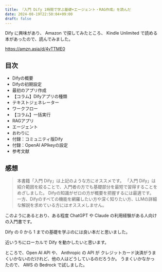 ```yaml
---
title: 『入門 Dify 1時間で学ぶ基礎+エージェント・RAG作成』を読んだ
date: 2024-08-19T22:50:04+09:00
draft: false
---
```


Dify に興味があり、 Amazon で探してみたところ、 Kindle Unlimited で読める本があったので、読んでみました。

https://amzn.asia/d/4vTTME0

## 目次

* Difyの概要
* Difyの初期設定
* 最初のアプリ作成
* 【コラム】Difyアプリの種類
* テキストジェネレーター
* ワークフロー
* 【コラム】一括実行
* RAGアプリ
* エージェント
* おわりに
* 付録：コミュニティ版Dify
* 付録：OpenAI APIkeyの設定
* 参考文献

## 感想

> 本書籍「入門 Dify」は上記のような方にオススメです。
> 「入門 Dify」は紹介範囲を絞ることで、入門者の方でも基礎部分を最短で習得することをめざしました。
> Difyの知識がゼロの方が概要を把握するには最適です。
> 一方、Difyのすべての機能を網羅したい方や深く知りたい方、LLMの詳細な解説を求めている方にはオススメしません。

このようにあるとおり、ある程度 ChatGPT や Claude の利用経験がある人向けの入門書です。

Dify の 0 から 1 までの基礎を学ぶのには良い本だと思いました。

近いうちにローカルで Dify を動かしたいと思います。

ところで、Open AI API や、 Anthropic の API が クレジットカード決済がうまくいかないのだけれど、他の人はどうしているのだろうか。 うまくいかなかったので、 AWS の Bedrock で試しました。 
